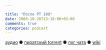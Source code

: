 ```yaml
---

title: "После РТ 109"
date: 2008-10-26T13:18:00+03:00
comments: true
categories: podcast
---
```

[аудио](http://cdn.radio-t.com/rt109post.mp3) ● [пиратский torrent](http://pirates.radio-t.com/torrents/rt109post.mp3.torrent) ● [лог чата](http://chat.radio-t.com/logs/radio-t-109.html) ● [wiki](http://wiki.radio-t.com/%D0%9F%D0%BE%D1%81%D0%BB%D0%B5_%D0%A0%D0%A2_109)<audio src="http://cdn.radio-t.com/rt109post.mp3" preload="none">
